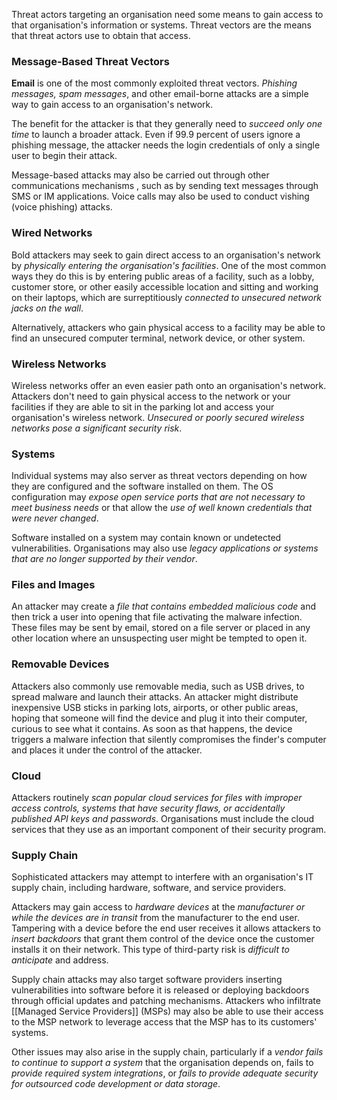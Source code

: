 Threat actors targeting an organisation need some means to gain access to that organisation's information or systems. Threat vectors are the means that threat actors use to obtain that access.

### Message-Based Threat Vectors
**Email** is one of the most commonly exploited threat vectors. *Phishing messages, spam messages*, and other email-borne attacks are a simple way to gain access to an organisation's network.

The benefit for the attacker is that they generally need to *succeed only one time* to launch a broader attack. Even if 99.9 percent of users ignore a phishing message, the attacker needs the login credentials of only a single user to begin their attack.

Message-based attacks may also be carried out through other communications mechanisms , such as by sending text messages through SMS or IM applications. Voice calls may also be used to conduct vishing (voice phishing) attacks.

### Wired Networks
Bold attackers may seek to gain direct access to an organisation's network by *physically entering the organisation's facilities*. One of the most common ways they do this is by entering public areas of a facility, such as a lobby, customer store, or other easily accessible location and sitting and working on their laptops, which are surreptitiously *connected to unsecured network jacks on the wall*.

Alternatively, attackers who gain physical access to a facility may be able to find an unsecured computer terminal, network device, or other system.

### Wireless Networks
Wireless networks offer an even easier path onto an organisation's network. Attackers don't need to gain physical access to the network or your facilities if they are able to sit in the parking lot and access your organisation's wireless network. *Unsecured or poorly secured wireless networks pose a significant security risk*.

### Systems
Individual systems may also server as threat vectors depending on how they are configured and the software installed on them. The OS configuration may *expose open service ports that are not necessary to meet business needs* or that allow the *use of well known credentials that were never changed*.

Software installed on a system may contain known or undetected vulnerabilities. Organisations may also use *legacy applications or systems that are no longer supported by their vendor*.

### Files and Images
An attacker may create a *file that contains embedded malicious code* and then trick a user into opening that file activating the malware infection. These files may be sent by email, stored on a file server or placed in any other location where an unsuspecting user might be tempted to open it.

### Removable Devices
Attackers also commonly use removable media, such as USB drives, to spread malware and launch their attacks. An attacker might distribute inexpensive USB sticks in parking lots, airports, or other public areas, hoping that someone will find the device and plug it into their computer, curious to see what it contains. As soon as that happens, the device triggers a malware infection that silently compromises the finder's computer and places it under the control of the attacker.

### Cloud
Attackers routinely *scan popular cloud services for files with improper access controls, systems that have security flaws, or accidentally published API keys and passwords*. Organisations must include the cloud services that they use as an important component of their security program.

### Supply Chain
Sophisticated attackers may attempt to interfere with an organisation's IT supply chain, including hardware, software, and service providers. 

Attackers may gain access to *hardware devices* at the *manufacturer or while the devices are in transit* from the manufacturer to the end user. Tampering with a device before the end user receives it allows attackers to *insert backdoors* that grant them control of the device once the customer installs it on their network. This type of third-party risk is *difficult to anticipate* and address.

Supply chain attacks may also target software providers inserting vulnerabilities into software before it is released or deploying backdoors through official updates and patching mechanisms. Attackers who infiltrate [[Managed Service Providers]] (MSPs) may also be able to use their access to the MSP network to leverage access that the MSP has to its customers' systems.

Other issues may also arise in the supply chain, particularly if a *vendor fails to continue to support a system* that the organisation depends on, fails to *provide required system integrations*, or *fails to provide adequate security for outsourced code development or data*
*storage*.